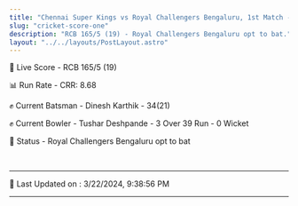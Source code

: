 ```yaml
---
title: "Chennai Super Kings vs Royal Challengers Bengaluru, 1st Match - Live Cricket Score"
slug: "cricket-score-one"
description: "RCB 165/5 (19) - Royal Challengers Bengaluru opt to bat."
layout: "../../layouts/PostLayout.astro"
---
```


🔴 Live Score - RCB 165/5 (19)  

📊 Run Rate - CRR: 8.68  

✊ Current Batsman - Dinesh Karthik - 34(21)  

✊ Current Bowler - Tushar Deshpande - 3 Over 39 Run - 0 Wicket  

📑 Status - Royal Challengers Bengaluru opt to bat

<br />

***

📝 Last Updated on : 3/22/2024, 9:38:56 PM

***

